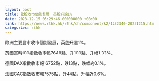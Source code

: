 ```yaml
---
layout: post
title: 歐股收市個別發展　英股升逾1%
date: 2023-12-15 05:29:46.000000000 +08:00
link: https://news.rthk.hk/rthk/ch/component/k2/1732340-20231215.htm
categories: rthk
---
```


歐洲主要股市收市個別發展，英股升逾1%。

英國富時100指數收市報7648點，升100點，升幅1.33%。

德國DAX指數收市報16752點，跌13點，跌幅約0.1%。

法國CAC指數收市報7575點，升44點，升幅近0.6%。
